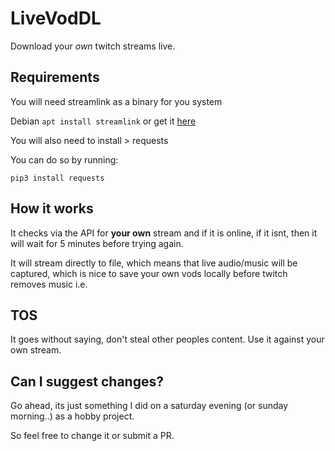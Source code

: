 # LiveVodDL
Download your *own* twitch streams live.

## Requirements

You will need streamlink as a binary for you system

Debian
`
apt install streamlink
`
or get it [here](https://streamlink.github.io/)

You will also need to install > requests

You can do so by running:

`
pip3 install requests
`

## How it works
It checks via the API for **your own** stream and if it is online, if it isnt, then it will wait for 5 minutes before trying again.

It will stream directly to file, which means that live audio/music will be captured, which is nice to save your own vods locally before twitch removes music i.e.

## TOS
It goes without saying, don't steal other peoples content. Use it against your own stream.

## Can I suggest changes?
Go ahead, its just something I did on a saturday evening (or sunday morning..) as a hobby project.

So feel free to change it or submit a PR.

